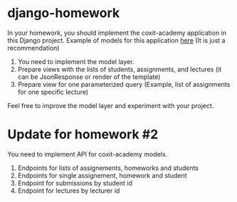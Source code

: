 # django-homework
In your homework, you should implement the coxit-academy application in this Django project. 
Example of models for this application [here](https://dbdiagram.io/d/62957e0cf040f104c1c6dc37) (It is just a recommendation) 
1. You need to implement the model layer. 
2. Prepare views with the lists of students, assignments, and lectures (it can be JsonResponse or render of the template) 
3. Prepare view for one parameterized query (Example, list of assignments for one specific lecture) 


Feel free to improve the model layer and experiment with your project.


# Update for homework #2

You need to implement API for coxit-academy models.
1. Endpoints for lists of assignements, homeworks and students
2. Endpoints for single assignement, homework and student
3. Endpoint for submissions by student id
4. Endpoint for lectures by lecturer id
